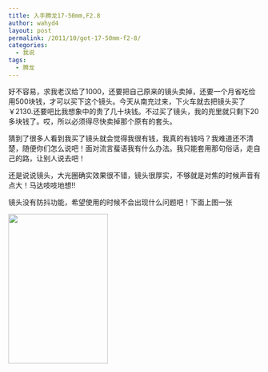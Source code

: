 ```yaml
---
title: 入手腾龙17-50mm,F2.8
author: wahyd4
layout: post
permalink: /2011/10/got-17-50mm-f2-8/
categories:
  - 我说
tags:
  - 腾龙
---
```

好不容易，求我老汉给了1000，还要把自己原来的镜头卖掉，还要一个月省吃俭用500块钱，才可以买下这个镜头。今天从南充过来，下火车就去把镜头买了￥2130.还要吧比我想象中的贵了几十块钱。不过买了镜头，我的兜里就只剩下20多块钱了。哎，所以必须得尽快卖掉那个原有的套头。

猜到了很多人看到我买了镜头就会觉得我很有钱，我真的有钱吗？我难道还不清楚，随便你们怎么说吧！面对流言蜚语我有什么办法。我只能套用那句俗话，走自己的路，让别人说去吧！

还是说说镜头，大光圈确实效果很不错，镜头很厚实，不够就是对焦的时候声音有点大！马达吱吱地想!!

镜头没有防抖功能，希望使用的时候不会出现什么问题吧！下面上图一张

[<img class="aligncenter size-medium wp-image-1693" title="psu" src="http://junv-wordpress.stor.sinaapp.com/uploads/2011/10/psu-e1318080197493-199x300.jpg" alt="" width="199" height="300" />][1]

 [1]: http://junv-wordpress.stor.sinaapp.com/uploads/2011/10/psu.jpg